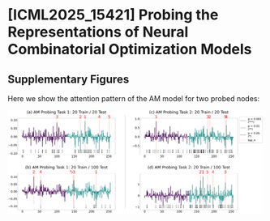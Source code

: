 # [ICML2025_15421] Probing the Representations of Neural Combinatorial Optimization Models


## Supplementary Figures

Here we show the attention pattern of the AM model for two probed nodes:

![Figure A1](figures/figs_A/fig_A1_ssprobe_am_p1p2.png)

